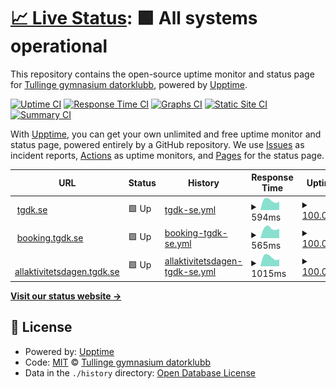 # [📈 Live Status](https://status.tgdk.se): <!--live status--> **🟩 All systems operational**

This repository contains the open-source uptime monitor and status page for [Tullinge gymnasium datorklubb](https://tgdk.se), powered by [Upptime](https://github.com/upptime/upptime).

[![Uptime CI](https://github.com/tullingedk/service-status/workflows/Uptime%20CI/badge.svg)](https://github.com/tullingedk/service-status/actions?query=workflow%3A%22Uptime+CI%22)
[![Response Time CI](https://github.com/tullingedk/service-status/workflows/Response%20Time%20CI/badge.svg)](https://github.com/tullingedk/service-status/actions?query=workflow%3A%22Response+Time+CI%22)
[![Graphs CI](https://github.com/tullingedk/service-status/workflows/Graphs%20CI/badge.svg)](https://github.com/tullingedk/service-status/actions?query=workflow%3A%22Graphs+CI%22)
[![Static Site CI](https://github.com/tullingedk/service-status/workflows/Static%20Site%20CI/badge.svg)](https://github.com/tullingedk/service-status/actions?query=workflow%3A%22Static+Site+CI%22)
[![Summary CI](https://github.com/tullingedk/service-status/workflows/Summary%20CI/badge.svg)](https://github.com/tullingedk/service-status/actions?query=workflow%3A%22Summary+CI%22)

With [Upptime](https://upptime.js.org), you can get your own unlimited and free uptime monitor and status page, powered entirely by a GitHub repository. We use [Issues](https://github.com/tullingedk/service-status/issues) as incident reports, [Actions](https://github.com/tullingedk/service-status/actions) as uptime monitors, and [Pages](https://status.tgdk.se) for the status page.

<!--start: status pages-->
<!-- This summary is generated by Upptime (https://github.com/upptime/upptime) -->
<!-- Do not edit this manually, your changes will be overwritten -->
<!-- prettier-ignore -->
| URL | Status | History | Response Time | Uptime |
| --- | ------ | ------- | ------------- | ------ |
| <img alt="" src="https://favicons.githubusercontent.com/tgdk.se" height="13"> [tgdk.se](https://tgdk.se) | 🟩 Up | [tgdk-se.yml](https://github.com/tullingedk/service-status/commits/HEAD/history/tgdk-se.yml) | <details><summary><img alt="Response time graph" src="./graphs/tgdk-se/response-time-week.png" height="20"> 594ms</summary><br><a href="https://status.tgdk.se/history/tgdk-se"><img alt="Response time 594" src="https://img.shields.io/endpoint?url=https%3A%2F%2Fraw.githubusercontent.com%2Ftullingedk%2Fservice-status%2FHEAD%2Fapi%2Ftgdk-se%2Fresponse-time.json"></a><br><a href="https://status.tgdk.se/history/tgdk-se"><img alt="24-hour response time 582" src="https://img.shields.io/endpoint?url=https%3A%2F%2Fraw.githubusercontent.com%2Ftullingedk%2Fservice-status%2FHEAD%2Fapi%2Ftgdk-se%2Fresponse-time-day.json"></a><br><a href="https://status.tgdk.se/history/tgdk-se"><img alt="7-day response time 594" src="https://img.shields.io/endpoint?url=https%3A%2F%2Fraw.githubusercontent.com%2Ftullingedk%2Fservice-status%2FHEAD%2Fapi%2Ftgdk-se%2Fresponse-time-week.json"></a><br><a href="https://status.tgdk.se/history/tgdk-se"><img alt="30-day response time 594" src="https://img.shields.io/endpoint?url=https%3A%2F%2Fraw.githubusercontent.com%2Ftullingedk%2Fservice-status%2FHEAD%2Fapi%2Ftgdk-se%2Fresponse-time-month.json"></a><br><a href="https://status.tgdk.se/history/tgdk-se"><img alt="1-year response time 594" src="https://img.shields.io/endpoint?url=https%3A%2F%2Fraw.githubusercontent.com%2Ftullingedk%2Fservice-status%2FHEAD%2Fapi%2Ftgdk-se%2Fresponse-time-year.json"></a></details> | <details><summary><a href="https://status.tgdk.se/history/tgdk-se">100.00%</a></summary><a href="https://status.tgdk.se/history/tgdk-se"><img alt="All-time uptime 100.00%" src="https://img.shields.io/endpoint?url=https%3A%2F%2Fraw.githubusercontent.com%2Ftullingedk%2Fservice-status%2FHEAD%2Fapi%2Ftgdk-se%2Fuptime.json"></a><br><a href="https://status.tgdk.se/history/tgdk-se"><img alt="24-hour uptime 100.00%" src="https://img.shields.io/endpoint?url=https%3A%2F%2Fraw.githubusercontent.com%2Ftullingedk%2Fservice-status%2FHEAD%2Fapi%2Ftgdk-se%2Fuptime-day.json"></a><br><a href="https://status.tgdk.se/history/tgdk-se"><img alt="7-day uptime 100.00%" src="https://img.shields.io/endpoint?url=https%3A%2F%2Fraw.githubusercontent.com%2Ftullingedk%2Fservice-status%2FHEAD%2Fapi%2Ftgdk-se%2Fuptime-week.json"></a><br><a href="https://status.tgdk.se/history/tgdk-se"><img alt="30-day uptime 100.00%" src="https://img.shields.io/endpoint?url=https%3A%2F%2Fraw.githubusercontent.com%2Ftullingedk%2Fservice-status%2FHEAD%2Fapi%2Ftgdk-se%2Fuptime-month.json"></a><br><a href="https://status.tgdk.se/history/tgdk-se"><img alt="1-year uptime 100.00%" src="https://img.shields.io/endpoint?url=https%3A%2F%2Fraw.githubusercontent.com%2Ftullingedk%2Fservice-status%2FHEAD%2Fapi%2Ftgdk-se%2Fuptime-year.json"></a></details>
| <img alt="" src="https://favicons.githubusercontent.com/booking.tgdk.se" height="13"> [booking.tgdk.se](https://booking.tgdk.se) | 🟩 Up | [booking-tgdk-se.yml](https://github.com/tullingedk/service-status/commits/HEAD/history/booking-tgdk-se.yml) | <details><summary><img alt="Response time graph" src="./graphs/booking-tgdk-se/response-time-week.png" height="20"> 565ms</summary><br><a href="https://status.tgdk.se/history/booking-tgdk-se"><img alt="Response time 565" src="https://img.shields.io/endpoint?url=https%3A%2F%2Fraw.githubusercontent.com%2Ftullingedk%2Fservice-status%2FHEAD%2Fapi%2Fbooking-tgdk-se%2Fresponse-time.json"></a><br><a href="https://status.tgdk.se/history/booking-tgdk-se"><img alt="24-hour response time 661" src="https://img.shields.io/endpoint?url=https%3A%2F%2Fraw.githubusercontent.com%2Ftullingedk%2Fservice-status%2FHEAD%2Fapi%2Fbooking-tgdk-se%2Fresponse-time-day.json"></a><br><a href="https://status.tgdk.se/history/booking-tgdk-se"><img alt="7-day response time 565" src="https://img.shields.io/endpoint?url=https%3A%2F%2Fraw.githubusercontent.com%2Ftullingedk%2Fservice-status%2FHEAD%2Fapi%2Fbooking-tgdk-se%2Fresponse-time-week.json"></a><br><a href="https://status.tgdk.se/history/booking-tgdk-se"><img alt="30-day response time 565" src="https://img.shields.io/endpoint?url=https%3A%2F%2Fraw.githubusercontent.com%2Ftullingedk%2Fservice-status%2FHEAD%2Fapi%2Fbooking-tgdk-se%2Fresponse-time-month.json"></a><br><a href="https://status.tgdk.se/history/booking-tgdk-se"><img alt="1-year response time 565" src="https://img.shields.io/endpoint?url=https%3A%2F%2Fraw.githubusercontent.com%2Ftullingedk%2Fservice-status%2FHEAD%2Fapi%2Fbooking-tgdk-se%2Fresponse-time-year.json"></a></details> | <details><summary><a href="https://status.tgdk.se/history/booking-tgdk-se">100.00%</a></summary><a href="https://status.tgdk.se/history/booking-tgdk-se"><img alt="All-time uptime 100.00%" src="https://img.shields.io/endpoint?url=https%3A%2F%2Fraw.githubusercontent.com%2Ftullingedk%2Fservice-status%2FHEAD%2Fapi%2Fbooking-tgdk-se%2Fuptime.json"></a><br><a href="https://status.tgdk.se/history/booking-tgdk-se"><img alt="24-hour uptime 100.00%" src="https://img.shields.io/endpoint?url=https%3A%2F%2Fraw.githubusercontent.com%2Ftullingedk%2Fservice-status%2FHEAD%2Fapi%2Fbooking-tgdk-se%2Fuptime-day.json"></a><br><a href="https://status.tgdk.se/history/booking-tgdk-se"><img alt="7-day uptime 100.00%" src="https://img.shields.io/endpoint?url=https%3A%2F%2Fraw.githubusercontent.com%2Ftullingedk%2Fservice-status%2FHEAD%2Fapi%2Fbooking-tgdk-se%2Fuptime-week.json"></a><br><a href="https://status.tgdk.se/history/booking-tgdk-se"><img alt="30-day uptime 100.00%" src="https://img.shields.io/endpoint?url=https%3A%2F%2Fraw.githubusercontent.com%2Ftullingedk%2Fservice-status%2FHEAD%2Fapi%2Fbooking-tgdk-se%2Fuptime-month.json"></a><br><a href="https://status.tgdk.se/history/booking-tgdk-se"><img alt="1-year uptime 100.00%" src="https://img.shields.io/endpoint?url=https%3A%2F%2Fraw.githubusercontent.com%2Ftullingedk%2Fservice-status%2FHEAD%2Fapi%2Fbooking-tgdk-se%2Fuptime-year.json"></a></details>
| <img alt="" src="https://favicons.githubusercontent.com/allaktivitetsdagen.tgdk.se" height="13"> [allaktivitetsdagen.tgdk.se](https://allaktivitetsdagen.tgdk.se) | 🟩 Up | [allaktivitetsdagen-tgdk-se.yml](https://github.com/tullingedk/service-status/commits/HEAD/history/allaktivitetsdagen-tgdk-se.yml) | <details><summary><img alt="Response time graph" src="./graphs/allaktivitetsdagen-tgdk-se/response-time-week.png" height="20"> 1015ms</summary><br><a href="https://status.tgdk.se/history/allaktivitetsdagen-tgdk-se"><img alt="Response time 1015" src="https://img.shields.io/endpoint?url=https%3A%2F%2Fraw.githubusercontent.com%2Ftullingedk%2Fservice-status%2FHEAD%2Fapi%2Fallaktivitetsdagen-tgdk-se%2Fresponse-time.json"></a><br><a href="https://status.tgdk.se/history/allaktivitetsdagen-tgdk-se"><img alt="24-hour response time 1105" src="https://img.shields.io/endpoint?url=https%3A%2F%2Fraw.githubusercontent.com%2Ftullingedk%2Fservice-status%2FHEAD%2Fapi%2Fallaktivitetsdagen-tgdk-se%2Fresponse-time-day.json"></a><br><a href="https://status.tgdk.se/history/allaktivitetsdagen-tgdk-se"><img alt="7-day response time 1015" src="https://img.shields.io/endpoint?url=https%3A%2F%2Fraw.githubusercontent.com%2Ftullingedk%2Fservice-status%2FHEAD%2Fapi%2Fallaktivitetsdagen-tgdk-se%2Fresponse-time-week.json"></a><br><a href="https://status.tgdk.se/history/allaktivitetsdagen-tgdk-se"><img alt="30-day response time 1015" src="https://img.shields.io/endpoint?url=https%3A%2F%2Fraw.githubusercontent.com%2Ftullingedk%2Fservice-status%2FHEAD%2Fapi%2Fallaktivitetsdagen-tgdk-se%2Fresponse-time-month.json"></a><br><a href="https://status.tgdk.se/history/allaktivitetsdagen-tgdk-se"><img alt="1-year response time 1015" src="https://img.shields.io/endpoint?url=https%3A%2F%2Fraw.githubusercontent.com%2Ftullingedk%2Fservice-status%2FHEAD%2Fapi%2Fallaktivitetsdagen-tgdk-se%2Fresponse-time-year.json"></a></details> | <details><summary><a href="https://status.tgdk.se/history/allaktivitetsdagen-tgdk-se">100.00%</a></summary><a href="https://status.tgdk.se/history/allaktivitetsdagen-tgdk-se"><img alt="All-time uptime 100.00%" src="https://img.shields.io/endpoint?url=https%3A%2F%2Fraw.githubusercontent.com%2Ftullingedk%2Fservice-status%2FHEAD%2Fapi%2Fallaktivitetsdagen-tgdk-se%2Fuptime.json"></a><br><a href="https://status.tgdk.se/history/allaktivitetsdagen-tgdk-se"><img alt="24-hour uptime 100.00%" src="https://img.shields.io/endpoint?url=https%3A%2F%2Fraw.githubusercontent.com%2Ftullingedk%2Fservice-status%2FHEAD%2Fapi%2Fallaktivitetsdagen-tgdk-se%2Fuptime-day.json"></a><br><a href="https://status.tgdk.se/history/allaktivitetsdagen-tgdk-se"><img alt="7-day uptime 100.00%" src="https://img.shields.io/endpoint?url=https%3A%2F%2Fraw.githubusercontent.com%2Ftullingedk%2Fservice-status%2FHEAD%2Fapi%2Fallaktivitetsdagen-tgdk-se%2Fuptime-week.json"></a><br><a href="https://status.tgdk.se/history/allaktivitetsdagen-tgdk-se"><img alt="30-day uptime 100.00%" src="https://img.shields.io/endpoint?url=https%3A%2F%2Fraw.githubusercontent.com%2Ftullingedk%2Fservice-status%2FHEAD%2Fapi%2Fallaktivitetsdagen-tgdk-se%2Fuptime-month.json"></a><br><a href="https://status.tgdk.se/history/allaktivitetsdagen-tgdk-se"><img alt="1-year uptime 100.00%" src="https://img.shields.io/endpoint?url=https%3A%2F%2Fraw.githubusercontent.com%2Ftullingedk%2Fservice-status%2FHEAD%2Fapi%2Fallaktivitetsdagen-tgdk-se%2Fuptime-year.json"></a></details>

<!--end: status pages-->

[**Visit our status website →**](https://status.tgdk.se)

## 📄 License

- Powered by: [Upptime](https://github.com/upptime/upptime)
- Code: [MIT](./LICENSE) © [Tullinge gymnasium datorklubb](https://tgdk.se)
- Data in the `./history` directory: [Open Database License](https://opendatacommons.org/licenses/odbl/1-0/)
